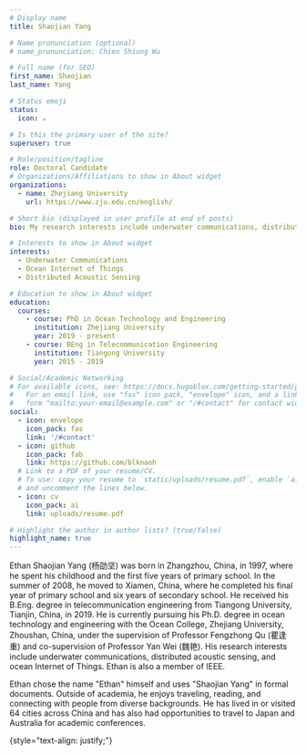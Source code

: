 ```yaml
---
# Display name
title: Shaojian Yang  

# Name pronunciation (optional)
# name_pronunciation: Chien Shiung Wu

# Full name (for SEO)
first_name: Shaojian
last_name: Yang

# Status emoji
status:
  icon: ☕️

# Is this the primary user of the site?
superuser: true

# Role/position/tagline
role: Doctoral Candidate
# Organizations/Affiliations to show in About widget
organizations:
  - name: Zhejiang University
    url: https://www.zju.edu.cn/english/

# Short bio (displayed in user profile at end of posts)
bio: My research interests include underwater communications, distributed acoustic sensing and ocean Internet of Things.

# Interests to show in About widget
interests:
  - Underwater Communications 
  - Ocean Internet of Things
  - Distributed Acoustic Sensing

# Education to show in About widget
education:
  courses:
    - course: PhD in Ocean Technology and Engineering
      institution: Zhejiang University
      year: 2019 - present
    - course: BEng in Telecommunication Engineering
      institution: Tiangong University
      year: 2015 - 2019

# Social/Academic Networking
# For available icons, see: https://docs.hugoblox.com/getting-started/page-builder/#icons
#   For an email link, use "fas" icon pack, "envelope" icon, and a link in the
#   form "mailto:your-email@example.com" or "/#contact" for contact widget.
social:
  - icon: envelope
    icon_pack: fas
    link: '/#contact'
  - icon: github
    icon_pack: fab
    link: https://github.com/blknaoh
  # Link to a PDF of your resume/CV.
  # To use: copy your resume to `static/uploads/resume.pdf`, enable `ai` icons in `params.yaml`,
  # and uncomment the lines below.
  - icon: cv
    icon_pack: ai
    link: uploads/resume.pdf

# Highlight the author in author lists? (true/false)
highlight_name: true
---
```


Ethan Shaojian Yang (杨劭坚) was born in Zhangzhou, China, in 1997, where he spent his childhood and the first five years of primary school. In the summer of 2008, he moved to Xiamen, China, where he completed his final year of primary school and six years of secondary school. He received his B.Eng. degree in telecommunication engineering from Tiangong University, Tianjin, China, in 2019. He is currently pursuing his Ph.D. degree in ocean technology and engineering with the Ocean College, Zhejiang University, Zhoushan, China, under the supervision of Professor Fengzhong Qu (瞿逢重) and co-supervision of Professor Yan Wei (魏艳). His research interests include underwater communications, distributed acoustic sensing, and ocean Internet of Things. Ethan is also a member of IEEE.

Ethan chose the name "Ethan" himself and uses "Shaojian Yang" in formal documents. Outside of academia, he enjoys traveling, reading, and connecting with people from diverse backgrounds. He has lived in or visited 64 cities across China and has also had opportunities to travel to Japan and Australia for academic conferences.

{style="text-align: justify;"}
